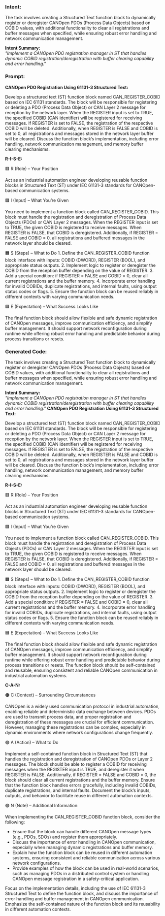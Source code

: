 ### Intent:
The task involves creating a Structured Text function block to dynamically register or deregister CANOpen PDOs (Process Data Objects) based on COBID values, with additional functionality to clear all registrations and buffer messages when specified, while ensuring robust error handling and network communication management.  

**Intent Summary:**  
*"Implement a CANOpen PDO registration manager in ST that handles dynamic COBID registration/deregistration with buffer clearing capability and error handling."*

### Prompt:
**CANOpen PDO Registration Using 61131-3 Structured Text:**

Develop a structured text (ST) function block named CAN_REGISTER_COBID based on IEC 61131 standards. The block will be responsible for registering or deleting a PDO (Process Data Object) or CAN Layer 2 message for reception by the network layer. When the REGISTER input is set to TRUE, the specified COBID (CAN identifier) will be registered for receiving messages. If REGISTER is set to FALSE, the registration of the respective COBID will be deleted. Additionally, when REGISTER is FALSE and COBID is set to 0, all registrations and messages stored in the network layer buffer will be cleared. Discuss the function block’s implementation, including error handling, network communication management, and memory buffer clearing mechanisms.

**R-I-S-E:**

🟥 R (Role) – Your Position

Act as an industrial automation engineer developing reusable function blocks in Structured Text (ST) under IEC 61131-3 standards for CANOpen-based communication systems.

🟩 I (Input) – What You’re Given

You need to implement a function block called CAN_REGISTER_COBID. This block must handle the registration and deregistration of Process Data Objects (PDOs) or CAN Layer 2 messages. When the REGISTER input is set to TRUE, the given COBID is registered to receive messages. When REGISTER is FALSE, that COBID is deregistered. Additionally, if REGISTER = FALSE and COBID = 0, all registrations and buffered messages in the network layer should be cleared.

🟧 S (Steps) – What to Do
	1.	Define the CAN_REGISTER_COBID function block interface with inputs: COBID (DWORD), REGISTER (BOOL), and appropriate status outputs.
	2.	Implement logic to register or deregister the COBID from the reception buffer depending on the value of REGISTER.
	3.	Add a special condition: if REGISTER = FALSE and COBID = 0, clear all current registrations and the buffer memory.
	4.	Incorporate error handling for invalid COBIDs, duplicate registrations, and internal faults, using output status codes or flags.
	5.	Ensure the function block can be reused reliably in different contexts with varying communication needs.

🟦 E (Expectation) – What Success Looks Like

The final function block should allow flexible and safe dynamic registration of CANOpen messages, improve communication efficiency, and simplify buffer management. It should support network reconfiguration during runtime while offering robust error handling and predictable behavior during process transitions or resets.

### Generated Code:
The task involves creating a Structured Text function block to dynamically register or deregister CANOpen PDOs (Process Data Objects) based on COBID values, with additional functionality to clear all registrations and buffer messages when specified, while ensuring robust error handling and network communication management.  

**Intent Summary:**  
*"Implement a CANOpen PDO registration manager in ST that handles dynamic COBID registration/deregistration with buffer clearing capability and error handling."*
**CANOpen PDO Registration Using 61131-3 Structured Text:**

Develop a structured text (ST) function block named CAN_REGISTER_COBID based on IEC 61131 standards. The block will be responsible for registering or deleting a PDO (Process Data Object) or CAN Layer 2 message for reception by the network layer. When the REGISTER input is set to TRUE, the specified COBID (CAN identifier) will be registered for receiving messages. If REGISTER is set to FALSE, the registration of the respective COBID will be deleted. Additionally, when REGISTER is FALSE and COBID is set to 0, all registrations and messages stored in the network layer buffer will be cleared. Discuss the function block’s implementation, including error handling, network communication management, and memory buffer clearing mechanisms.

**R-I-S-E:**

🟥 R (Role) – Your Position

Act as an industrial automation engineer developing reusable function blocks in Structured Text (ST) under IEC 61131-3 standards for CANOpen-based communication systems.

🟩 I (Input) – What You’re Given

You need to implement a function block called CAN_REGISTER_COBID. This block must handle the registration and deregistration of Process Data Objects (PDOs) or CAN Layer 2 messages. When the REGISTER input is set to TRUE, the given COBID is registered to receive messages. When REGISTER is FALSE, that COBID is deregistered. Additionally, if REGISTER = FALSE and COBID = 0, all registrations and buffered messages in the network layer should be cleared.

🟧 S (Steps) – What to Do
	1.	Define the CAN_REGISTER_COBID function block interface with inputs: COBID (DWORD), REGISTER (BOOL), and appropriate status outputs.
	2.	Implement logic to register or deregister the COBID from the reception buffer depending on the value of REGISTER.
	3.	Add a special condition: if REGISTER = FALSE and COBID = 0, clear all current registrations and the buffer memory.
	4.	Incorporate error handling for invalid COBIDs, duplicate registrations, and internal faults, using output status codes or flags.
	5.	Ensure the function block can be reused reliably in different contexts with varying communication needs.

🟦 E (Expectation) – What Success Looks Like

The final function block should allow flexible and safe dynamic registration of CANOpen messages, improve communication efficiency, and simplify buffer management. It should support network reconfiguration during runtime while offering robust error handling and predictable behavior during process transitions or resets. The function block should be self-contained and reusable, ensuring consistent and reliable CANOpen communication in industrial automation systems.

**C-A-N:**

🟠 C (Context) – Surrounding Circumstances

CANOpen is a widely used communication protocol in industrial automation, enabling reliable and deterministic data exchange between devices. PDOs are used to transmit process data, and proper registration and deregistration of these messages are crucial for efficient communication. However, managing these registrations can be complex, especially in dynamic environments where network configurations change frequently.

🟢 A (Action) – What to Do

Implement a self-contained function block in Structured Text (ST) that handles the registration and deregistration of CANOpen PDOs or Layer 2 messages. The block should be able to register a COBID for receiving messages when the REGISTER input is TRUE, and deregister it when REGISTER is FALSE. Additionally, if REGISTER = FALSE and COBID = 0, the block should clear all current registrations and the buffer memory. Ensure that the function block handles errors gracefully, including invalid COBIDs, duplicate registrations, and internal faults. Document the block’s inputs, outputs, and behavior to facilitate reuse in different automation contexts.

🟣 N (Note) – Additional Information

When implementing the CAN_REGISTER_COBID function block, consider the following:

* Ensure that the block can handle different CANOpen message types (e.g., PDOs, SDOs) and register them appropriately.
* Discuss the importance of error handling in CANOpen communication, especially when managing dynamic registrations and buffer memory.
* Explain how the function block can be reused in different automation systems, ensuring consistent and reliable communication across various network configurations.
* Provide examples of how the block can be used in real-world scenarios, such as managing PDOs in a distributed control system or handling CANOpen message registration in a safety-critical application.

Focus on the implementation details, including the use of IEC 61131-3 Structured Text to define the function block, and discuss the importance of error handling and buffer management in CANOpen communication. Emphasize the self-contained nature of the function block and its reusability in different automation contexts.
